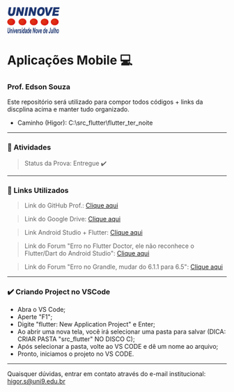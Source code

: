 <img src="https://github.com/HigorRoc/Uninove_2021.1/blob/main/Uninove-Logo.png" width="120" height="60">

# Aplicações Mobile :computer:
###  Prof. Edson Souza

Este repositório será utilizado para compor todos códigos + links da discplina acima e manter tudo organizado.
- Caminho (Higor): C:\src_flutter\flutter_ter_noite

---

### :pushpin: Atividades
> Status da Prova: Entregue ✔️

---

### :pushpin: Links Utilizados
> Link do GitHub Prof.: [Clique aqui](https://github.com/EdsonMSouza/T42-computacao-movel)

> Link do Google Drive: [Clique aqui](https://drive.google.com/drive/folders/1peSAzRdP9laIdJWqiwNhXxWQXuDkeGE2?usp=sharing)
 
> Link Android Studio + Flutter: [Clique aqui](https://medium.com/flutter-comunidade-br/instalando-e-configurando-flutter-no-windows-cae74711df1e#:~:text=Instala%C3%A7%C3%A3o%20do%20Android%20SDK&text=Nesta%20tela%20na%20parte%20de,Packages%20perto%20do%20bot%C3%A3o%20OK)

> Link do Forum "Erro no Flutter Doctor, ele não reconhece o Flutter/Dart do Android Studio": [Clique aqui](https://qastack.com.br/programming/51860845/flutter-plugin-not-installed-error-when-running-flutter-doctor)

> Link do Forum "Erro no Grandle, mudar do 6.1.1 para 6.5": [Clique aqui](https://developer.android.com/studio/releases/gradle-plugin?hl=pt#:~:text=Atualizar%20o%20Gradle,-Ao%20atualizar%20o&text=Para%20ter%20o%20melhor%20desempenho,Gradle%20e%20do%20plug%2Din.&text=Voc%C3%AA%20pode%20especificar%20a%20vers%C3%A3o%20do%20Gradle%20acessando%20o%20menu,%2Fwrapper%2Fgradle%2Dwrapper.)

---

### :heavy_check_mark: Criando Project no VSCode
- Abra o VS Code;
- Aperte "F1";
- Digite "flutter: New Application Project" e Enter;
- Ao abrir uma nova tela, você irá selecionar uma pasta para salvar (DICA: CRIAR PASTA "src_flutter" NO DISCO C);
- Após selecionar a pasta, volte ao VS CODE e dê um nome ao arquivo;
- Pronto, iniciamos o projeto no VS CODE.

---

Quaisquer dúvidas, entrar em contato através do e-mail institucional: 
higor.s@uni9.edu.br
